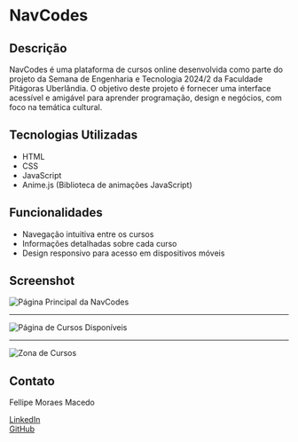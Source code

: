 # NavCodes

## Descrição

NavCodes é uma plataforma de cursos online desenvolvida como parte do projeto da Semana de Engenharia e Tecnologia 2024/2 da Faculdade Pitágoras Uberlândia. O objetivo deste projeto é fornecer uma interface acessível e amigável para aprender programação, design e negócios, com foco na temática cultural.

## Tecnologias Utilizadas

- HTML
- CSS
- JavaScript
- Anime.js (Biblioteca de animações JavaScript)

## Funcionalidades

- Navegação intuitiva entre os cursos
- Informações detalhadas sobre cada curso
- Design responsivo para acesso em dispositivos móveis

## Screenshot

![Página Principal da NavCodes](https://github.com/user-attachments/assets/330c4488-62f8-4db8-8fca-08d19d593d2f)


---------------


![Página de Cursos Disponíveis](https://github.com/user-attachments/assets/7ce6f1ee-26de-4f70-a39e-7160c006ea40)


--------------


![Zona de Cursos](https://github.com/user-attachments/assets/8bf7a5a1-abc7-4f43-be18-a773e144d7e9)


## Contato

Fellipe Moraes Macedo

[LinkedIn](https://www.linkedin.com/in/fellipe-moraes-macedo-682b42235/)  
[GitHub](https://github.com/fellipemoraes01)
